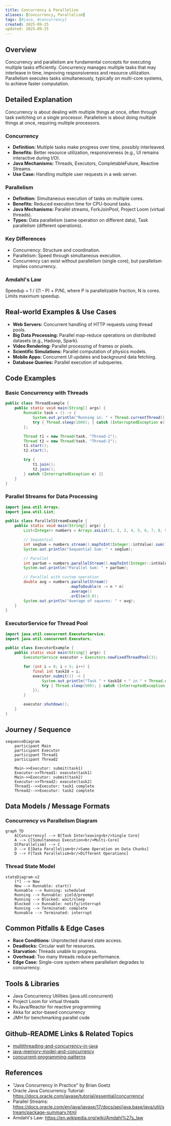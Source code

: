 ```yaml
---
title: Concurrency & Parallelism
aliases: [Concurrency, Parallelism]
tags: [#java, #concurrency]
created: 2025-09-25
updated: 2025-09-25
---
```


## Overview
Concurrency and parallelism are fundamental concepts for executing multiple tasks efficiently. Concurrency manages multiple tasks that may interleave in time, improving responsiveness and resource utilization. Parallelism executes tasks simultaneously, typically on multi-core systems, to achieve faster computation.

## Detailed Explanation
Concurrency is about dealing with multiple things at once, often through task switching on a single processor. Parallelism is about doing multiple things at once, requiring multiple processors.

### Concurrency
- **Definition:** Multiple tasks make progress over time, possibly interleaved.
- **Benefits:** Better resource utilization, responsiveness (e.g., UI remains interactive during I/O).
- **Java Mechanisms:** Threads, Executors, CompletableFuture, Reactive Streams.
- **Use Case:** Handling multiple user requests in a web server.

### Parallelism
- **Definition:** Simultaneous execution of tasks on multiple cores.
- **Benefits:** Reduced execution time for CPU-bound tasks.
- **Java Mechanisms:** Parallel streams, ForkJoinPool, Project Loom (virtual threads).
- **Types:** Data parallelism (same operation on different data), Task parallelism (different operations).

### Key Differences
- Concurrency: Structure and coordination.
- Parallelism: Speed through simultaneous execution.
- Concurrency can exist without parallelism (single core), but parallelism implies concurrency.

### Amdahl's Law
Speedup = 1 / ((1 - P) + P/N), where P is parallelizable fraction, N is cores. Limits maximum speedup.

## Real-world Examples & Use Cases
- **Web Servers:** Concurrent handling of HTTP requests using thread pools.
- **Big Data Processing:** Parallel map-reduce operations on distributed datasets (e.g., Hadoop, Spark).
- **Video Rendering:** Parallel processing of frames or pixels.
- **Scientific Simulations:** Parallel computation of physics models.
- **Mobile Apps:** Concurrent UI updates and background data fetching.
- **Database Queries:** Parallel execution of subqueries.

## Code Examples
### Basic Concurrency with Threads
```java
public class ThreadExample {
    public static void main(String[] args) {
        Runnable task = () -> {
            System.out.println("Running in: " + Thread.currentThread().getName());
            try { Thread.sleep(1000); } catch (InterruptedException e) {}
        };

        Thread t1 = new Thread(task, "Thread-1");
        Thread t2 = new Thread(task, "Thread-2");
        t1.start();
        t2.start();

        try {
            t1.join();
            t2.join();
        } catch (InterruptedException e) {}
    }
}
```

### Parallel Streams for Data Processing
```java
import java.util.Arrays;
import java.util.List;

public class ParallelStreamExample {
    public static void main(String[] args) {
        List<Integer> numbers = Arrays.asList(1, 2, 3, 4, 5, 6, 7, 8, 9, 10);

        // Sequential
        int seqSum = numbers.stream().mapToInt(Integer::intValue).sum();
        System.out.println("Sequential Sum: " + seqSum);

        // Parallel
        int parSum = numbers.parallelStream().mapToInt(Integer::intValue).sum();
        System.out.println("Parallel Sum: " + parSum);

        // Parallel with custom operation
        double avg = numbers.parallelStream()
                            .mapToDouble(n -> n * n)
                            .average()
                            .orElse(0.0);
        System.out.println("Average of squares: " + avg);
    }
}
```

### ExecutorService for Thread Pool
```java
import java.util.concurrent.ExecutorService;
import java.util.concurrent.Executors;

public class ExecutorExample {
    public static void main(String[] args) {
        ExecutorService executor = Executors.newFixedThreadPool(3);

        for (int i = 0; i < 5; i++) {
            final int taskId = i;
            executor.submit(() -> {
                System.out.println("Task " + taskId + " in " + Thread.currentThread().getName());
                try { Thread.sleep(500); } catch (InterruptedException e) {}
            });
        }

        executor.shutdown();
    }
}
```

## Journey / Sequence
```mermaid
sequenceDiagram
    participant Main
    participant Executor
    participant Thread1
    participant Thread2

    Main->>Executor: submit(task1)
    Executor->>Thread1: execute(task1)
    Main->>Executor: submit(task2)
    Executor->>Thread2: execute(task2)
    Thread1-->>Executor: task1 complete
    Thread2-->>Executor: task2 complete
```

## Data Models / Message Formats
### Concurrency vs Parallelism Diagram
```mermaid
graph TD
    A[Concurrency] --> B[Task Interleaving<br/>Single Core]
    A --> C[Simultaneous Execution<br/>Multi-Core]
    D[Parallelism] --> C
    D --> E[Data Parallelism<br/>Same Operation on Data Chunks]
    D --> F[Task Parallelism<br/>Different Operations]
```

### Thread State Model
```mermaid
stateDiagram-v2
    [*] --> New
    New --> Runnable: start()
    Runnable --> Running: scheduled
    Running --> Runnable: yield/preempt
    Running --> Blocked: wait/sleep
    Blocked --> Runnable: notify/interrupt
    Running --> Terminated: complete
    Runnable --> Terminated: interrupt
```

## Common Pitfalls & Edge Cases
- **Race Conditions:** Unprotected shared state access.
- **Deadlocks:** Circular wait for resources.
- **Starvation:** Threads unable to progress.
- **Overhead:** Too many threads reduce performance.
- **Edge Case:** Single-core system where parallelism degrades to concurrency.

## Tools & Libraries
- Java Concurrency Utilities (java.util.concurrent)
- Project Loom for virtual threads
- RxJava/Reactor for reactive programming
- Akka for actor-based concurrency
- JMH for benchmarking parallel code

## Github-README Links & Related Topics
- [multithreading-and-concurrency-in-java](../multithreading-and-concurrency-in-java/)
- [java-memory-model-and-concurrency](../java/java-memory-model-and-concurrency/)
- [concurrent-programming-patterns](../concurrent-programming-patterns/)

## References
- "Java Concurrency in Practice" by Brian Goetz
- Oracle Java Concurrency Tutorial: https://docs.oracle.com/javase/tutorial/essential/concurrency/
- Parallel Streams: https://docs.oracle.com/en/java/javase/17/docs/api/java.base/java/util/stream/package-summary.html
- Amdahl's Law: https://en.wikipedia.org/wiki/Amdahl%27s_law